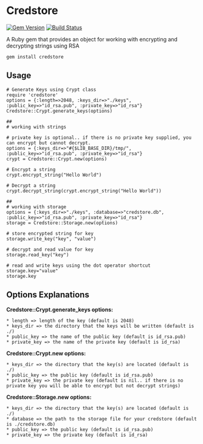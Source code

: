 Credstore
=========
[![Gem Version](https://badge.fury.io/rb/credstore.png)](http://badge.fury.io/rb/credstore)
[![Build Status](https://travis-ci.org/parabuzzle/credstore.png?branch=master)](https://travis-ci.org/parabuzzle/credstore)

A Ruby gem that provides an object for working with encrypting and decrypting strings using RSA

	gem install credstore


Usage
---
	# Generate Keys using Crypt class
	require 'credstore'
	options = {:length=>2048, :keys_dir=>"./keys", :public_key=>"id_rsa.pub", :private_key=>"id_rsa"}
	Credstore::Crypt.generate_keys(options)
	
	##
	# working with strings
	 
	# private key is optional.. if there is no private key supplied, you can encrypt but cannot decrypt.
	options = {:keys_dir=>"#{$LIB_BASE_DIR}/tmp/", :public_key=>"id_rsa.pub", :private_key=>"id_rsa"}
	crypt = Credstore::Crypt.new(options)
	
	# Encrypt a string
	crypt.encrypt_string("Hello World")
	
	# Decrypt a string
	crypt.decrypt_string(crypt.encrypt_string("Hello World"))
	
	##
	# working with storage
	options = {:keys_dir=>"./keys", :database=>"credstore.db", :public_key=>"id_rsa.pub", :private_key=>"id_rsa"}
	storage = Credstore::Storage.new(options)
	
	# store encrypted string for key
	storage.write_key("key", "value")
	
	# decrypt and read value for key
	storage.read_key("key")
	
	# read and write keys using the dot operator shortcut
	storage.key="value"
	storage.key
	
	
Options Explanations
---
**Credstore::Crypt.generate_keys options:**
	
	* length => length of the key (default is 2048)
	* keys_dir => the directory that the keys will be written (default is ./)
	* public_key => the name of the public key (default is id_rsa.pub)
	* private_key => the name of the private key (default is id_rsa)
	
**Credstore::Crypt.new options:**

	* keys_dir => the directory that the key(s) are located (default is ./)
	* public_key => the public key (default is id_rsa.pub)
	* private_key => the private key (default is nil.. if there is no private key you will be able to encrypt but not decrypt strings)
	
**Credstore::Storage.new options:**

	* keys_dir => the directory that the key(s) are located (default is ./)
	* database => the path to the storage file for your credstore (default is ./credstore.db)
	* public_key => the public key (default is id_rsa.pub)
	* private_key => the private key (default is id_rsa)

	

